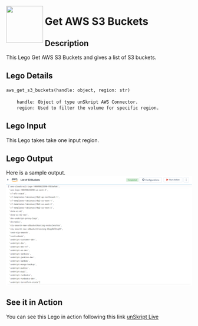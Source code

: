 [<img align="left" src="https://unskript.com/assets/favicon.png" width="100" height="100" style="padding-right: 5px">](https://unskript.com/assets/favicon.png) <h1>Get AWS S3 Buckets </h1>

## Description
This Lego Get AWS S3 Buckets and gives a list of S3 buckets.


## Lego Details

    aws_get_s3_buckets(handle: object, region: str)

        handle: Object of type unSkript AWS Connector.
        region: Used to filter the volume for specific region.

## Lego Input
This Lego takes take one input region.

## Lego Output
Here is a sample output.
<img src="./1.png">


## See it in Action

You can see this Lego in action following this link [unSkript Live](https://unskript.com)